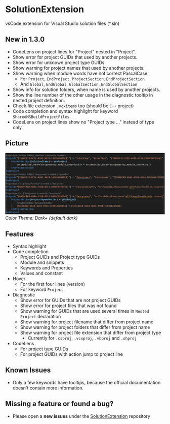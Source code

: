# SolutionExtension

vsCode extension for Visual Studio solution files (*.sln)

## New in 1.3.0

* CodeLens on project lines for "Project" nested in "Project".
* Show error for project GUIDs that used by another projects.
* Show error for unknown project type GUIDs.
* Show warning for project names that used by another projects.
* Show warning when module words have not correct PascalCase
  * For `Project`, `EndProject`, `ProjectSection`, `EndProjectSection`
  * And `Global`, `EndGlobal`, `GlobalSection`, `EndGlobalSection`
* Show info for solution folders, when name is used by another projects.
* Show the line number of the other usage in the diagnostic tooltip in nested project definition.
* Check file extension `.vcxitems` too (should be `C++` project)
* Code completion and syntax highlight for keyword `SharedMSBuildProjectFiles`.
* CodeLens on project lines show no "Project type ..." instead of type only.

## Picture

![picture](https://raw.githubusercontent.com/TobiasSekan/SolutionExtension/main/docs/readme.png)
_Color Theme: Dark+ (default dark)_

## Features

* Syntax highlight
* Code completion
  * Project GUIDs and Project type GUIDs
  * Module and snippets
  * Keywords and Properties
  * Values and constant
* Hover
  * For the first four lines (version)
  * For keyword `Project`
* Diagnostic
  * Show error for GUIDs that are not project GUIDs
  * Show error for project files that was not found
  * Show warning for GUIDs that are used several times in `Nested Project` declaration
  * Show warning for project filename that differ from project name
  * Show warning for project folders that differ from project name
  * Show warning for project file extension that differ from project type
    * Currently for `.csproj`, `.vcxproj`, `.vbproj` and `.shproj`
* CodeLens
  * For project type GUIDs
  * For project GUIDs with action jump to project line

## Known Issues

* Only a few keywords have tooltips, because the official documentation doesn't contain more information.

## Missing a feature or found a bug?

* Please open a **new issues** under the [SolutionExtension](https://github.com/TobiasSekan/SolutionExtension/issues) repository
